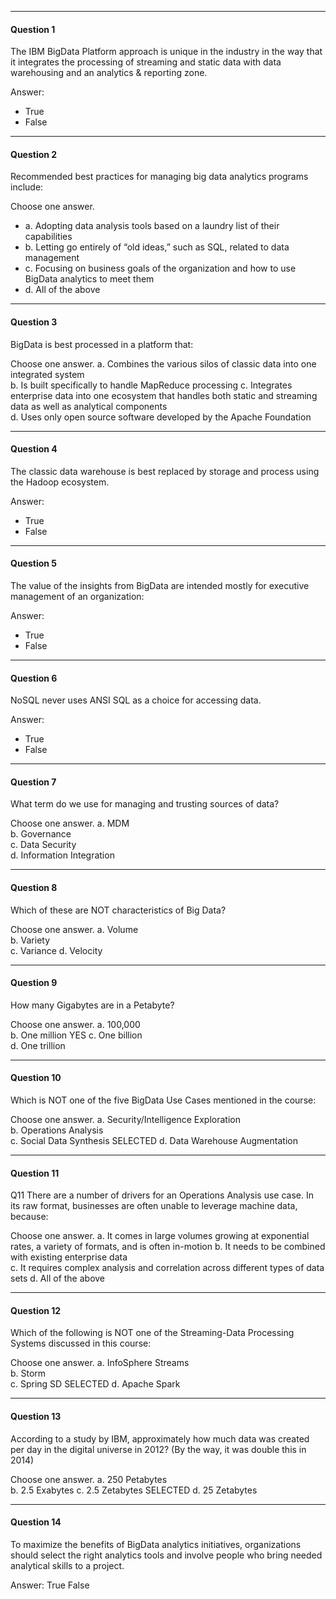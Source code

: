 -----------------------------------------------------------------------
#### Question 1

The IBM BigData Platform approach is unique in the industry in the way that it integrates the processing of streaming and static data with data warehousing and an analytics & reporting zone.

Answer: 
* True 
* False

-----------------------------------------------------------------------
#### Question 2

Recommended best practices for managing big data analytics programs include:

Choose one answer.
*	a. Adopting data analysis tools based on a laundry list of their capabilities	
*	b. Letting go entirely of “old ideas,” such as SQL, related to data management	
*	c. Focusing on business goals of the organization and how to use BigData analytics to meet them	
*	d. All of the above


-----------------------------------------------------------------------
#### Question 3
BigData is best processed in a platform that:

Choose one answer.
	a. Combines the various silos of classic data into one integrated system	
	b. Is built specifically to handle MapReduce processing	
	c. Integrates enterprise data into one ecosystem that handles both static and streaming data as well as analytical components	
	d. Uses only open source software developed by the Apache Foundation


-----------------------------------------------------------------------
#### Question 4

The classic data warehouse is best replaced by storage and process using the Hadoop ecosystem.

Answer: 
* True 
* False

-----------------------------------------------------------------------
#### Question 5
The value of the insights from BigData are intended mostly for executive management of an organization:

Answer: 
* True 
* False

-----------------------------------------------------------------------
#### Question 6
NoSQL never uses ANSI SQL as a choice for accessing data.

Answer: 
* True 
* False

-----------------------------------------------------------------------
#### Question 7
What term do we use for managing and trusting sources of data?

Choose one answer.
	a. MDM	
	b. Governance	
	c. Data Security	
	d. Information Integration

-----------------------------------------------------------------------
#### Question 8

Which of these are NOT characteristics of Big Data?

Choose one answer.
	a. Volume	
	b. Variety	
	c. Variance	
	d. Velocity

-----------------------------------------------------------------------
#### Question 9

How many Gigabytes are in a Petabyte?

Choose one answer.
	a. 100,000	
	b. One million	 YES
	c. One billion	
	d. One trillion

-----------------------------------------------------------------------
#### Question 10
Which is NOT one of the five BigData Use Cases mentioned in the course:

Choose one answer.
	a. Security/Intelligence Exploration	
	b. Operations Analysis	
	c. Social Data Synthesis	SELECTED
	d. Data Warehouse Augmentation 

------------------------------------------------------------------
#### Question 11
Q11
There are a number of drivers for an Operations Analysis use case. In its raw format, businesses are often unable to leverage machine data, because:

Choose one answer.
	a. It comes in large volumes growing at exponential rates, a variety of formats, and is often in-motion	
	b. It needs to be combined with existing enterprise data	
	c. It requires complex analysis and correlation across different types of data sets	
	d. All of the above

-------------------------------------------------------------
#### Question 12
Which of the following is NOT one of the Streaming-Data Processing Systems discussed in this course:

Choose one answer.
	a. InfoSphere Streams	
	b. Storm	
	c. Spring SD	SELECTED
	d. Apache Spark

-------------------------------------------------------------
#### Question 13
According to a study by IBM, approximately how much data was created per day in the digital universe in 2012? (By the way, it was double this in 2014)

Choose one answer.
	a. 250 Petabytes	
	b. 2.5 Exabytes	
	c. 2.5 Zetabytes	SELECTED
	d. 25 Zetabytes

-------------------------------------------------------------
#### Question 14
To maximize the benefits of BigData analytics initiatives, 
organizations should select the right analytics tools and involve people who bring needed analytical skills to a project.

Answer: True False
